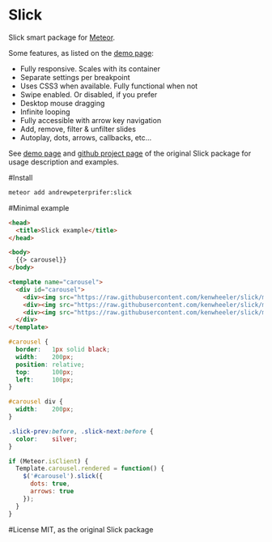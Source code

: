 
Slick
==========

Slick smart package for [Meteor][1].

Some features, as listed on the [demo page][2]:
* Fully responsive. Scales with its container
* Separate settings per breakpoint
* Uses CSS3 when available. Fully functional when not
* Swipe enabled. Or disabled, if you prefer
* Desktop mouse dragging
* Infinite looping
* Fully accessible with arrow key navigation
* Add, remove, filter & unfilter slides
* Autoplay, dots, arrows, callbacks, etc...

See [demo page][2] and [github project page][3] of the original Slick package for usage description and examples.

#Install
```sh
meteor add andrewpeterprifer:slick
```

#Minimal example
```html
<head>
  <title>Slick example</title>
</head>

<body>
  {{> carousel}}
</body>

<template name="carousel">  
  <div id="carousel">
    <div><img src="https://raw.githubusercontent.com/kenwheeler/slick/master/img/slick.gif" width="200px" /></div>
    <div><img src="https://raw.githubusercontent.com/kenwheeler/slick/master/img/slick.gif" width="200px" /></div>
    <div><img src="https://raw.githubusercontent.com/kenwheeler/slick/master/img/slick.gif" width="200px" /></div>
  </div>
</template>
```
```css
#carousel {
  border:   1px solid black;
  width:    200px;
  position: relative;
  top:      100px;
  left:     100px;
}

#carousel div {
  width:    200px;
}

.slick-prev:before, .slick-next:before {
  color:    silver;
}
```
```js
if (Meteor.isClient) {
  Template.carousel.rendered = function() {
    $('#carousel').slick({
      dots: true,
      arrows: true
    });
  }
}
```

  [1]: https://www.meteor.com/
  [2]: http://kenwheeler.github.io/slick/
  [3]: https://github.com/kenwheeler/slick/

#License
MIT, as the original Slick package
